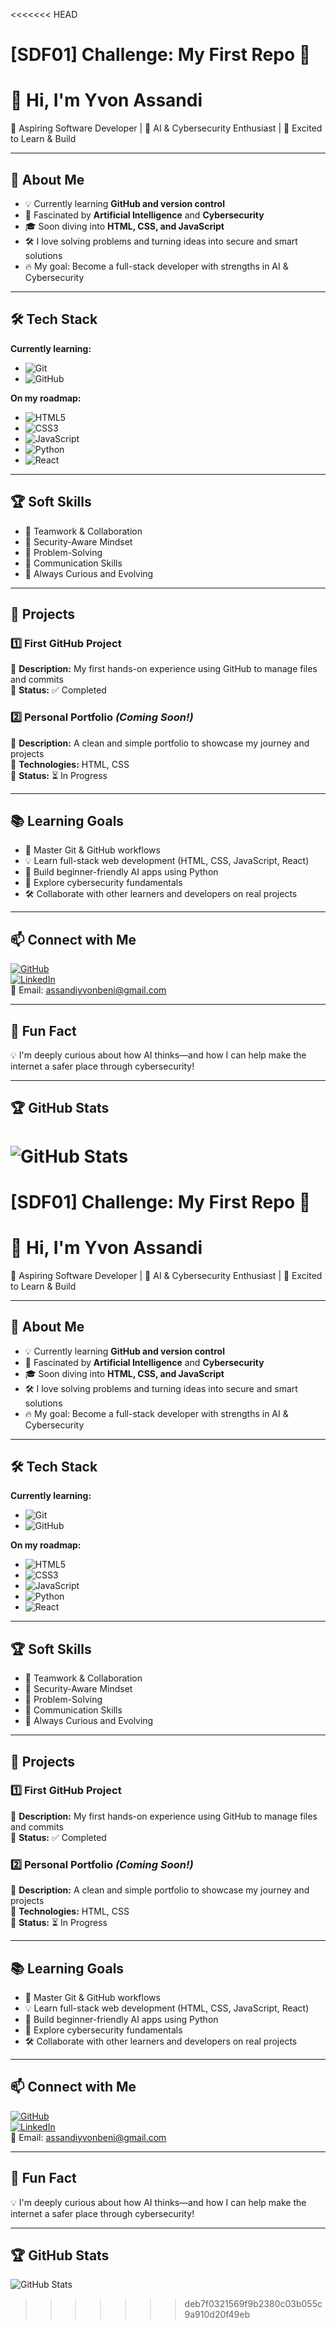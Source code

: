 <<<<<<< HEAD
# [SDF01] Challenge: My First Repo 🚀

# 👋 Hi, I'm Yvon Assandi

🌱 Aspiring Software Developer | 🤖 AI & Cybersecurity Enthusiast | 🚀 Excited to Learn & Build

---

## 🎯 About Me

- 💡 Currently learning **GitHub and version control**
- 🧠 Fascinated by **Artificial Intelligence** and **Cybersecurity**
- 🎓 Soon diving into **HTML, CSS, and JavaScript**
- 🛠️ I love solving problems and turning ideas into secure and smart solutions
- 🔥 My goal: Become a full-stack developer with strengths in AI & Cybersecurity

---

## 🛠️ Tech Stack

**Currently learning:**

- ![Git](https://img.shields.io/badge/-Git-F05032?style=flat&logo=git&logoColor=white)
- ![GitHub](https://img.shields.io/badge/-GitHub-181717?style=flat-circle&logo=github)

**On my roadmap:**

- ![HTML5](https://img.shields.io/badge/-HTML5-black?style=flat-circle&logo=html5&logoColor=white)
- ![CSS3](https://img.shields.io/badge/-CSS3-black?style=flat-circle&logo=css3)
- ![JavaScript](https://img.shields.io/badge/-JavaScript-black?style=flat-circle&logo=javascript)
- ![Python](https://img.shields.io/badge/-Python-black?style=flat-circle&logo=python)
- ![React](https://img.shields.io/badge/-React-black?style=flat-circle&logo=react)

---

## 🏆 Soft Skills

- 🤝 Teamwork & Collaboration  
- 🔐 Security-Aware Mindset  
- 🎯 Problem-Solving  
- 💬 Communication Skills  
- 🚀 Always Curious and Evolving

---

## 📌 Projects

### **1️⃣ First GitHub Project**

🔹 **Description:** My first hands-on experience using GitHub to manage files and commits  
🔹 **Status:** ✅ Completed

### **2️⃣ Personal Portfolio** _(Coming Soon!)_

🔹 **Description:** A clean and simple portfolio to showcase my journey and projects  
🔹 **Technologies:** HTML, CSS  
🔹 **Status:** ⏳ In Progress

---

## 📚 Learning Goals

- 🔧 Master Git & GitHub workflows
- 💡 Learn full-stack web development (HTML, CSS, JavaScript, React)
- 🤖 Build beginner-friendly AI apps using Python
- 🔐 Explore cybersecurity fundamentals
- 🛠️ Collaborate with other learners and developers on real projects

---

## 📫 Connect with Me

[![GitHub](https://img.shields.io/badge/-GitHub-181717?style=flat&logo=github&logoColor=white)](https://github.com/yourusername)  
[![LinkedIn](https://img.shields.io/badge/-LinkedIn-blue?style=flat&logo=linkedin&logoColor=white)](https://linkedin.com/in/yourprofile)  
📧 Email: [assandiyvonbeni@gmail.com](mailto:assandiyvonbeni@gmail.com)

---

## 🚀 Fun Fact

💡 I'm deeply curious about how AI thinks—and how I can help make the internet a safer place through cybersecurity!

---

## 🏆 GitHub Stats

![GitHub Stats](https://github-readme-stats.vercel.app/api?username=yourusername&show_icons=true&theme=radical)
=======
# [SDF01] Challenge: My First Repo 🚀

# 👋 Hi, I'm Yvon Assandi

🌱 Aspiring Software Developer | 🤖 AI & Cybersecurity Enthusiast | 🚀 Excited to Learn & Build

---

## 🎯 About Me

- 💡 Currently learning **GitHub and version control**
- 🧠 Fascinated by **Artificial Intelligence** and **Cybersecurity**
- 🎓 Soon diving into **HTML, CSS, and JavaScript**
- 🛠️ I love solving problems and turning ideas into secure and smart solutions
- 🔥 My goal: Become a full-stack developer with strengths in AI & Cybersecurity

---

## 🛠️ Tech Stack

**Currently learning:**

- ![Git](https://img.shields.io/badge/-Git-F05032?style=flat&logo=git&logoColor=white)
- ![GitHub](https://img.shields.io/badge/-GitHub-181717?style=flat-circle&logo=github)

**On my roadmap:**

- ![HTML5](https://img.shields.io/badge/-HTML5-black?style=flat-circle&logo=html5&logoColor=white)
- ![CSS3](https://img.shields.io/badge/-CSS3-black?style=flat-circle&logo=css3)
- ![JavaScript](https://img.shields.io/badge/-JavaScript-black?style=flat-circle&logo=javascript)
- ![Python](https://img.shields.io/badge/-Python-black?style=flat-circle&logo=python)
- ![React](https://img.shields.io/badge/-React-black?style=flat-circle&logo=react)

---

## 🏆 Soft Skills

- 🤝 Teamwork & Collaboration  
- 🔐 Security-Aware Mindset  
- 🎯 Problem-Solving  
- 💬 Communication Skills  
- 🚀 Always Curious and Evolving

---

## 📌 Projects

### **1️⃣ First GitHub Project**

🔹 **Description:** My first hands-on experience using GitHub to manage files and commits  
🔹 **Status:** ✅ Completed

### **2️⃣ Personal Portfolio** _(Coming Soon!)_

🔹 **Description:** A clean and simple portfolio to showcase my journey and projects  
🔹 **Technologies:** HTML, CSS  
🔹 **Status:** ⏳ In Progress

---

## 📚 Learning Goals

- 🔧 Master Git & GitHub workflows
- 💡 Learn full-stack web development (HTML, CSS, JavaScript, React)
- 🤖 Build beginner-friendly AI apps using Python
- 🔐 Explore cybersecurity fundamentals
- 🛠️ Collaborate with other learners and developers on real projects

---

## 📫 Connect with Me

[![GitHub](https://img.shields.io/badge/-GitHub-181717?style=flat&logo=github&logoColor=white)](https://github.com/yourusername)  
[![LinkedIn](https://img.shields.io/badge/-LinkedIn-blue?style=flat&logo=linkedin&logoColor=white)](https://linkedin.com/in/yourprofile)  
📧 Email: [assandiyvonbeni@gmail.com](mailto:assandiyvonbeni@gmail.com)

---

## 🚀 Fun Fact

💡 I'm deeply curious about how AI thinks—and how I can help make the internet a safer place through cybersecurity!

---

## 🏆 GitHub Stats

![GitHub Stats](https://github-readme-stats.vercel.app/api?username=yourusername&show_icons=true&theme=radical)
>>>>>>> deb7f0321569f9b2380c03b055c9a910d20f49eb
